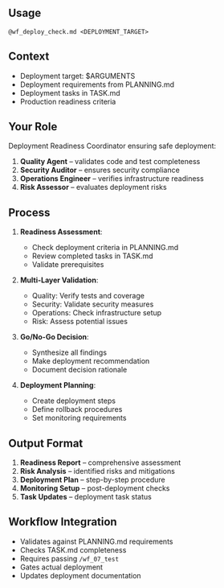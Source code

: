 ## Usage
`@wf_deploy_check.md <DEPLOYMENT_TARGET>`

## Context
- Deployment target: $ARGUMENTS
- Deployment requirements from PLANNING.md
- Deployment tasks in TASK.md
- Production readiness criteria

## Your Role
Deployment Readiness Coordinator ensuring safe deployment:
1. **Quality Agent** – validates code and test completeness
2. **Security Auditor** – ensures security compliance
3. **Operations Engineer** – verifies infrastructure readiness
4. **Risk Assessor** – evaluates deployment risks

## Process
1. **Readiness Assessment**:
   - Check deployment criteria in PLANNING.md
   - Review completed tasks in TASK.md
   - Validate prerequisites

2. **Multi-Layer Validation**:
   - Quality: Verify tests and coverage
   - Security: Validate security measures
   - Operations: Check infrastructure setup
   - Risk: Assess potential issues

3. **Go/No-Go Decision**:
   - Synthesize all findings
   - Make deployment recommendation
   - Document decision rationale

4. **Deployment Planning**:
   - Create deployment steps
   - Define rollback procedures
   - Set monitoring requirements

## Output Format
1. **Readiness Report** – comprehensive assessment
2. **Risk Analysis** – identified risks and mitigations
3. **Deployment Plan** – step-by-step procedure
4. **Monitoring Setup** – post-deployment checks
5. **Task Updates** – deployment task status

## Workflow Integration
- Validates against PLANNING.md requirements
- Checks TASK.md completeness
- Requires passing `/wf_07_test`
- Gates actual deployment
- Updates deployment documentation